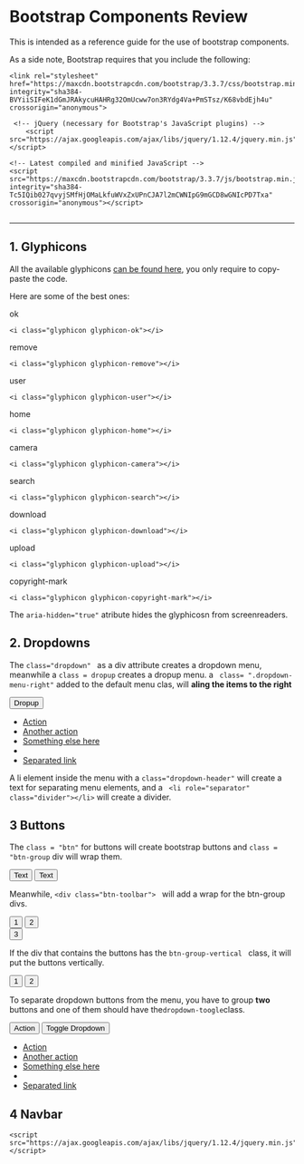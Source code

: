 
<html>
<head>
<link rel="stylesheet" href="https://maxcdn.bootstrapcdn.com/bootstrap/3.3.7/css/bootstrap.min.css" integrity="sha384-BVYiiSIFeK1dGmJRAkycuHAHRg32OmUcww7on3RYdg4Va+PmSTsz/K68vbdEjh4u" crossorigin="anonymous">
</head>
<body>


# Bootstrap Components Review

This is intended as a reference guide for the use of bootstrap components.

As a side note, Bootstrap requires that you include the following:
```<!-- Latest compiled and minified CSS -->
<link rel="stylesheet" href="https://maxcdn.bootstrapcdn.com/bootstrap/3.3.7/css/bootstrap.min.css" integrity="sha384-BVYiiSIFeK1dGmJRAkycuHAHRg32OmUcww7on3RYdg4Va+PmSTsz/K68vbdEjh4u" crossorigin="anonymous">

 <!-- jQuery (necessary for Bootstrap's JavaScript plugins) -->
    <script src="https://ajax.googleapis.com/ajax/libs/jquery/1.12.4/jquery.min.js"></script>
    
<!-- Latest compiled and minified JavaScript -->
<script src="https://maxcdn.bootstrapcdn.com/bootstrap/3.3.7/js/bootstrap.min.js" integrity="sha384-Tc5IQib027qvyjSMfHjOMaLkfuWVxZxUPnCJA7l2mCWNIpG9mGCD8wGNIcPD7Txa" crossorigin="anonymous"></script>
  
```

---

## 1. Glyphicons

All the available glyphicons [can be found here](https://glyphicons.bootstrapcheatsheets.com), you only require to copy-paste the code.

Here are some of the best ones:

<i class="glyphicon glyphicon-ok"></i> ok
````
<i class="glyphicon glyphicon-ok"></i>
````


<i class="glyphicon glyphicon-remove"></i> remove
````
<i class="glyphicon glyphicon-remove"></i> 
````
<i class="glyphicon glyphicon-user"></i> user

```
<i class="glyphicon glyphicon-user"></i>
```
<i class="glyphicon glyphicon-home"></i> home

```
<i class="glyphicon glyphicon-home"></i>
```
<i class="glyphicon glyphicon-camera"></i> camera

```
<i class="glyphicon glyphicon-camera"></i>
```
<i class="glyphicon glyphicon-search"></i> search

```
<i class="glyphicon glyphicon-search"></i>
```
<i class="glyphicon glyphicon-download"></i> download

```
<i class="glyphicon glyphicon-download"></i>
```
<i class="glyphicon glyphicon-upload"></i> upload

```
<i class="glyphicon glyphicon-upload"></i>
```
<i class="glyphicon glyphicon-copyright-mark"></i> copyright-mark

```
<i class="glyphicon glyphicon-copyright-mark"></i>
```
The `aria-hidden="true"` atribute hides the glyphicosn from screenreaders.

## 2. Dropdowns

The `class="dropdown" ` as a div attribute creates a dropdown menu, meanwhile a `class = dropup` creates a dropup menu. a ` class= ".dropdown-menu-right"` added to the default menu clas, will **aling the items to the right**

<div class="dropup">
  <button class="btn btn-default dropdown-toggle" type="button" id="dropdownMenu2" data-toggle="dropdown" aria-haspopup="true" aria-expanded="false">
    Dropup
    <span class="caret"></span>
  </button>
  <ul class="dropdown-menu" aria-labelledby="dropdownMenu2">
    <li><a href="#">Action</a></li>
    <li><a href="#">Another action</a></li>
    <li><a href="#">Something else here</a></li>
    <li role="separator" class="divider"></li>
    <li><a href="#">Separated link</a></li>
  </ul>
</div>

A li element inside the menu with a `class="dropdown-header"` will create a text for separating menu elements, and a ` <li role="separator" class="divider"></li>` will create a divider.

## 3 Buttons

The `class = "btn"` for buttons  will create bootstrap buttons and `class = "btn-group` div will wrap them.
<div class="btn-group" role="group" aria-label="...">
  <button type="button" class="btn btn-default">Text</button>
  <button type="button" class="btn btn-default">Text</button>
</div>


Meanwhile, `<div class="btn-toolbar"> ` will add a wrap for the btn-group divs.

<div class="btn-toolbar" role="toolbar" aria-label="...">
  <div class="btn-group" role="group" aria-label="...">
   <button type="button" class="btn btn-default">1</button>
    <button type="button" class="btn btn-default">2</button>
 </div>
  <div class="btn-group" role="group" aria-label="...">
   <button type="button" class="btn btn-default">3</button>
  </div>

</div>

If the div that contains the buttons has the `btn-group-vertical ` class, it will put the buttons vertically.


  <div class="btn-group-vertical" role="group" aria-label="...">
   <button type="button" class="btn btn-default">1</button>
    <button type="button" class="btn btn-default">2</button>
 </div>
  


To separate dropdown buttons from the menu, you have to group **two** buttons and one of them should have the`dropdown-toogle`class.

  <div class="btn-group">
  <button type="button" class="btn btn-danger">Action</button>
  <button type="button" class="btn btn-danger dropdown-toggle" data-toggle="dropdown" aria-haspopup="true" aria-expanded="false">
    <span class="caret"></span>
    <span class="sr-only">Toggle Dropdown</span>
  </button>
  <ul class="dropdown-menu">
    <li><a href="#">Action</a></li>
    <li><a href="#">Another action</a></li>
    <li><a href="#">Something else here</a></li>
    <li role="separator" class="divider"></li>
    <li><a href="#">Separated link</a></li>
  </ul>
</div>

## 4 Navbar



<!-- Latest compiled and minified JavaScript -->
<script src="https://maxcdn.bootstrapcdn.com/bootstrap/3.3.7/js/bootstrap.min.js" integrity="sha384-Tc5IQib027qvyjSMfHjOMaLkfuWVxZxUPnCJA7l2mCWNIpG9mGCD8wGNIcPD7Txa" crossorigin="anonymous"></script>
  
 <!-- jQuery (necessary for Bootstrap's JavaScript plugins) -->
    <script src="https://ajax.googleapis.com/ajax/libs/jquery/1.12.4/jquery.min.js"></script>
</body>
</html>